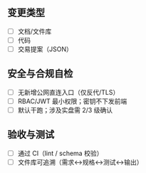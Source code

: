 ## 变更类型
- [ ] 文档/文件库
- [ ] 代码
- [ ] 交易提案（JSON）

## 安全与合规自检
- [ ] 无新增公网直连入口（仅反代/TLS）
- [ ] RBAC/JWT 最小权限；密钥不下发前端
- [ ] 默认干跑；涉及实盘需 2/3 级确认

## 验收与测试
- [ ] 通过 CI（lint / schema 校验）
- [ ] 文件库可追溯（需求↔规格↔测试↔输出）
